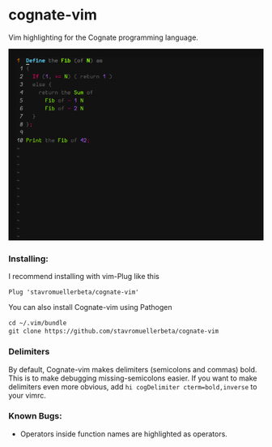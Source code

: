 # cognate-vim
Vim highlighting for the Cognate programming language.

![Cognate highlighting with the Molokai theme](screenshot.png?raw=true)

### Installing:
I recommend installing with vim-Plug like this
```
Plug 'stavromuellerbeta/cognate-vim'
```
You can also install Cognate-vim using Pathogen
```
cd ~/.vim/bundle
git clone https://github.com/stavromuellerbeta/cognate-vim
```
### Delimiters
By default, Cognate-vim makes delimiters (semicolons and commas) bold. This is to make debugging missing-semicolons easier. If you want to make delimiters even more obvious, add ```hi cogDelimiter cterm=bold,inverse``` to your vimrc.

### Known Bugs:
- Operators inside function names are highlighted as operators.
